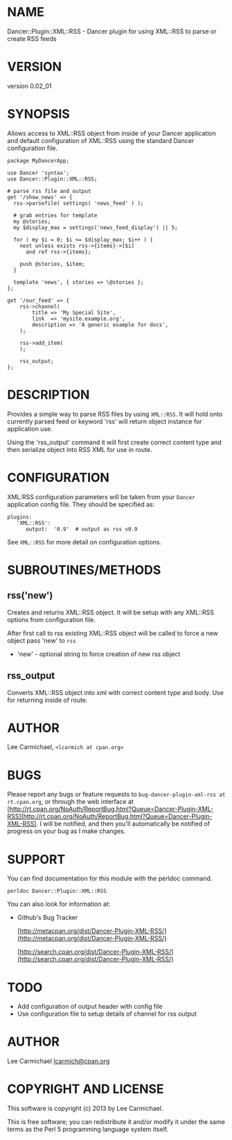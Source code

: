 # NAME

Dancer::Plugin::XML::RSS - Dancer plugin for using XML::RSS to parse or create RSS feeds

# VERSION

version 0.02\_01

# SYNOPSIS

Allows access to XML::RSS object from inside of your Dancer application and
default configuration of XML::RSS using the standard Dancer configuration file.

    package MyDancerApp;

    use Dancer 'syntax';
    use Dancer::Plugin::XML::RSS;

    # parse rss file and output
    get '/show_news' => {
      rss->parsefile( settings( 'news_feed' ) );

      # grab entries for template
      my @stories;
      my $display_max = settings('news_feed_display') || 5;

      for ( my $i = 0; $i <= $display_max; $i++ ) {
        next unless exists rss->{items}->[$i] 
          and ref rss->{items};

        push @stories, $item;
      }

      template 'news', { stories => \@stories };
    };

    get '/our_feed' => {
        rss->channel( 
            title => 'My Special Site',
            link  => 'mysite.example.org',
            description => 'A generic example for docs',
        );

        rss->add_item( 
        );

        rss_output;
    };

# DESCRIPTION

Provides a simple way to parse RSS files by using `XML::RSS`. It will hold onto currently
parsed feed or keyword 'rss' will return object instance for application use.

Using the 'rss\_output' command it will first create correct content type and then 
serialize object into RSS XML for use in route. 

# CONFIGURATION 

XML:RSS configuration parameters will be taken from your `Dancer` application config file. They should be specified as:

    plugins:
       'XML::RSS':
          output:  '0.9'  # output as rss v0.9

See `XML::RSS` for more detail on configuration options.

# SUBROUTINES/METHODS

## rss('new')

Creates and returns XML::RSS object. It will be setup with any XML::RSS options from configuration file.

After first call to rss existing XML::RSS object will be called to force a new object pass 
'new' to `rss`

- 'new' - optional string to force creation of new rss object

## rss\_output

Converts XML::RSS object into xml with correct content type and body. Use for returning inside of route.

# AUTHOR

Lee Carmichael, `<lcarmich at cpan.org>`

# BUGS

Please report any bugs or feature requests to `bug-dancer-plugin-xml-rss at rt.cpan.org`, or through
the web interface at [http://rt.cpan.org/NoAuth/ReportBug.html?Queue=Dancer-Plugin-XML-RSS](http://rt.cpan.org/NoAuth/ReportBug.html?Queue=Dancer-Plugin-XML-RSS).  I will be notified, and then you'll
automatically be notified of progress on your bug as I make changes.

# SUPPORT

You can find documentation for this module with the perldoc command.

    perldoc Dancer::Plugin::XML::RSS

You can also look for information at:

- Github's Bug Tracker

    [http://metacpan.org/dist/Dancer-Plugin-XML-RSS/](http://metacpan.org/dist/Dancer-Plugin-XML-RSS/)

    [http://search.cpan.org/dist/Dancer-Plugin-XML-RSS/](http://search.cpan.org/dist/Dancer-Plugin-XML-RSS/)

# TODO

- Add configuration of output header with config file
- Use configuration file to setup details of channel for rss output

# AUTHOR

Lee Carmichael <lcarmich@cpan.org>

# COPYRIGHT AND LICENSE

This software is copyright (c) 2013 by Lee Carmichael.

This is free software; you can redistribute it and/or modify it under
the same terms as the Perl 5 programming language system itself.
